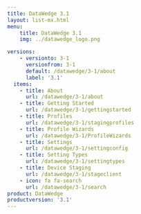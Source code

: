 ```yaml
---
title: DataWedge 3.1
layout: list-mx.html
menu: 
    title: DataWedge 3.1
    img: ../datawedge_logo.png

versions:
    - versionto: 3-1
      versionfrom: 3-1
      default: /datawedge/3-1/about
      label: '3.1'
  items:
    - title: About
      url: /datawedge/3-1/about
    - title: Getting Started
      url: /datawedge/3-1/gettingstarted
    - title: Profiles
      url: /datawedge/3-1/stagingprofiles
    - title: Profile Wizards
      url: /datawedge/3-1/ProfileWizards
    - title: Settings
      url: /datawedge/3-1/settingconfig
    - title: Setting Types
      url: /datawedge/3-1/settingtypes
    - title: Device Staging
      url: /datawedge/3-1/stageclient
    - icon: fa fa-search
      url: /datawedge/3-1/search
product: DataWedge
productversion: '3.1'
---
```

